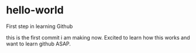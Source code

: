 # hello-world
First step in learning Github

this is the first commit i am making now. 
Excited to learn how this works and want to learn github ASAP. 

